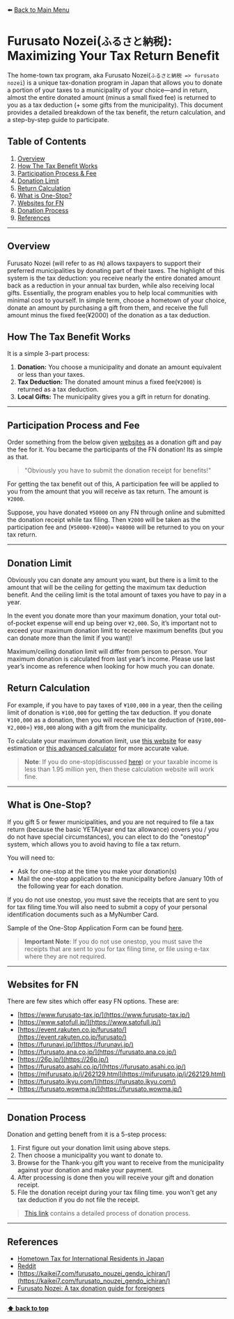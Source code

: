 ⬅️ [Back to Main Menu](../README.md#contents)

# Furusato Nozei(`ふるさと納税`): Maximizing Your Tax Return Benefit

The home-town tax program, aka Furusato Nozei(`ふるさと納税 => furusato nozei`) is a unique tax-donation program in Japan that allows you to donate a portion of your taxes to a municipality of your choice—and in return, almost the entire donated amount (minus a small fixed fee) is returned to you as a tax deduction (+ some gifts from the municipality).
This document provides a detailed breakdown of the tax benefit, the return calculation, and a step-by-step guide to participate.

## Table of Contents

1. [Overview](#overview)
2. [How The Tax Benefit Works](#how-the-tax-benefit-works)
3. [Participation Process & Fee](#participation-process-and-fee)
4. [Donation Limit](#donation-limit)
5. [Return Calculation](#return-calculation)
6. [What is One-Stop?](#what-is-one-stop)
7. [Websites for FN](#websites-for-fn)
8. [Donation Process](#donation-process)
9. [References](#references)

---

## Overview

Furusato Nozei (will refer to as `FN`) allows taxpayers to support their preferred municipalities by donating part of their taxes. The highlight of this system is the tax deduction: you receive nearly the entire donated amount back as a reduction in your annual tax burden, while also receiving local gifts. Essentially, the program enables you to help local communities with minimal cost to yourself.
In simple term, choose a hometown of your choice, donate an amount by purchasing a gift from them, and receive the full amount minus the fixed fee(¥2000) of the donation as a tax deduction.

## How The Tax Benefit Works

It is a simple 3-part process:

1. **Donation:** You choose a municipality and donate an amount equivalent or less than your taxes.
2. **Tax Deduction:** The donated amount minus a fixed fee(`¥2000`) is returned as a tax deduction.
3. **Local Gifts:** The municipality gives you a gift in return for donating.

---

## Participation Process and Fee

Order something from the below given [websites](#websites-for-fn) as a donation gift and pay the fee for it. You became the participants of the FN donation! Its as simple as that.

> "Obviously you have to submit the donation receipt for benefits!"

For getting the tax benefit out of this, A participation fee will be applied to you from the amount that you will receive as tax return. The amount is `¥2000`.

Suppose, you have donated `¥50000` on any FN through online and submitted the donation receipt while tax filing. Then `¥2000` will be taken as the participation fee and (`¥50000-¥2000`)= `¥48000` will be returned to you on your tax return.

---

## Donation Limit

Obviously you can donate any amount you want, but there is a limit to the amount that will be the ceiling for getting the maximum tax deduction benefit. And the ceiling limit is the total amount of taxes you have to pay in a year.

In the event you donate more than your maximum donation, your total out-of-pocket expense will end up being over `¥2,000`. So, it’s important not to exceed your maximum donation limit to receive maximum benefits (but you can donate more than the limit if you want)!

Maximum/ceiling donation limit will differ from person to person. Your maximum donation is calculated from last year’s income. Please use last year’s income as reference when looking for how much you can donate.

## Return Calculation

For example, if you have to pay taxes of `¥100,000` in a year, then the ceiling limit of donation is `¥100,000` for getting the tax deduction. If you donate `¥100,000` as a donation, then you will receive the tax deduction of (`¥100,000`-`¥2,000`=) `¥98,000` along with a gift from the municipality.

To calculate your maximum donation limit, use [this website](https://www.furusato-tax.jp/about/easy_simulation) for easy estimation or [this advanced calculator](https://www.furusato-tax.jp/about/simulation) for more accurate value.

> **Note**: If you do one-stop(discussed [here](#what-is-one-stop)) or your taxable income is less than 1.95 million yen, then these calculation website will work fine.

---

## What is One-Stop?

If you gift 5 or fewer municipalities, and you are not required to file a tax return (because the basic YETA(year end tax allowance) covers you / you do not have special circumstances), you can elect to do the "onestop" system, which allows you to avoid having to file a tax return.

You will need to:

- Ask for one-stop at the time you make your donation(s)
- Mail the one-stop application to the municipality before January 10th of the following year for each donation.

If you do not use onestop, you must save the receipts that are sent to you for tax filing time.You will also need to submit a copy of your personal identification documents such as a MyNumber Card.

Sample of the One-Stop Application Form can be found [here](../resources/files/onestop_application_sample.pdf).

> **Important Note**: If you do not use onestop, you must save the receipts that are sent to you for tax filing time, or file using e-tax where they are not required.

---

## Websites for FN

There are few sites which offer easy FN options. These are:

- [https://www.furusato-tax.jp/](https://www.furusato-tax.jp/)
- [https://www.satofull.jp/](https://www.satofull.jp/)
- [https://event.rakuten.co.jp/furusato/](https://event.rakuten.co.jp/furusato/)
- [https://furunavi.jp/](https://furunavi.jp/)
- [https://furusato.ana.co.jp/](https://furusato.ana.co.jp/)
- [https://26p.jp/](https://26p.jp/)
- [https://furusato.asahi.co.jp/](https://furusato.asahi.co.jp/)
- [https://mifurusato.jp/j/262129.html](https://mifurusato.jp/j/262129.html)
- [https://furusato.ikyu.com/](https://furusato.ikyu.com/)
- [https://furusato.wowma.jp/](https://furusato.wowma.jp/)

---

## Donation Process

Donation and getting beneft from it is a 5-step process:

1. First figure out your donation limit using above steps.
2. Then choose a municipality you want to donate to.
3. Browse for the Thank-you gift you want to receive from the municipality against your donation and make your payment.
4. After processing is done then you will receive your gift and donation receipt.
5. File the donation receipt during your tax filing time. you won't get any tax deduction if you do not file the receipt.

> [This link](https://furusato-kyotango.jp/en/2/) contains a detailed process of donation process.

---

## References

- [Hometown Tax for International Residents in Japan](https://furusato-kyotango.jp/en/1/#index01-1)
- [Reddit](https://www.reddit.com/r/JapanFinance/comments/zgr11k/guide_to_furusato_nozei_donation_limits/)
- [https://kaikei7.com/furusato_nouzei_gendo_ichiran/](https://kaikei7.com/furusato_nouzei_gendo_ichiran/)
- [Furusato Nozei: A tax donation guide for foreigners](https://www.belongingjapan.com/how-to-guide/finance/furusato-nozei-a-tax-donation-guide-for-foreigners/)

---

**[⬆ back to top](#table-of-contents)**
